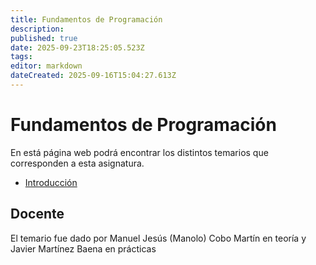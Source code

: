 ```yaml
---
title: Fundamentos de Programación
description: 
published: true
date: 2025-09-23T18:25:05.523Z
tags: 
editor: markdown
dateCreated: 2025-09-16T15:04:27.613Z
---
```


# Fundamentos de Programación
En está página web podrá encontrar los distintos temarios que corresponden a esta asignatura.

- [Introducción](tema1)




## Docente
El temario fue dado por Manuel Jesús (Manolo) Cobo Martín en teoría y Javier Martínez Baena en prácticas